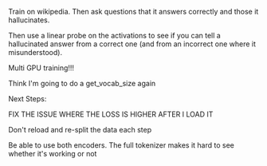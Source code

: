 Train on wikipedia. Then ask questions that it answers correctly and those it hallucinates. 

Then use a linear probe on the activations to see if you can tell a hallucinated answer from a correct one (and from an incorrect one where it misunderstood).

Multi GPU training!!!

Think I'm going to do a get_vocab_size again

Next Steps:

FIX THE ISSUE WHERE THE LOSS IS HIGHER AFTER I LOAD IT

Don't reload and re-split the data each step

Be able to use both encoders. The full tokenizer makes it hard to see whether it's working or not
